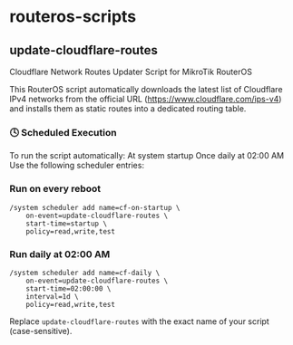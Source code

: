 # routeros-scripts

## update-cloudflare-routes
Cloudflare Network Routes Updater Script for MikroTik RouterOS

This RouterOS script automatically downloads the latest list of Cloudflare IPv4 networks from the official URL (https://www.cloudflare.com/ips-v4) and installs them as static routes into a dedicated routing table.

### 🕓 Scheduled Execution
To run the script automatically:
At system startup
Once daily at 02:00 AM
Use the following scheduler entries:
### Run on every reboot
```
/system scheduler add name=cf-on-startup \
    on-event=update-cloudflare-routes \
    start-time=startup \
    policy=read,write,test
```
### Run daily at 02:00 AM
```
/system scheduler add name=cf-daily \
    on-event=update-cloudflare-routes \
    start-time=02:00:00 \
    interval=1d \
    policy=read,write,test
```
Replace `update-cloudflare-routes` with the exact name of your script (case-sensitive).
